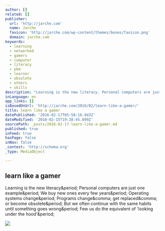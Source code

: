 ```yaml
---
author: []
related: []
publisher:
  url: 'http://jarche.com'
  name: Jarche
  favicon: 'http://jarche.com/wp-content/themes/bones/favicon.png'
  domain: jarche.com
keywords:
  - learning
  - networked
  - gamers
  - computer
  - literacy
  - pkm
  - learner
  - obsolete
  - others
  - skills
description: "Learning is the new literacy. Personal computers are just one example. We buy new ones every few years. Operating systems change. Programs change, get replaced, or become obsolete. But we often continue with the same habits until something goes wrong. Few us do the equivalent of 'looking under the hood'."
inLanguage: en
app_links: []
isBasedOnUrl: 'http://jarche.com/2016/02/learn-like-a-gamer/'
title: learn like a gamer
datePublished: '2016-02-17T05:58:16.943Z'
dateModified: '2016-02-15T19:38:45.899Z'
sourcePath: _posts/2016-02-17-learn-like-a-gamer.md
published: true
inFeed: true
hasPage: false
inNav: false
_context: 'http://schema.org'
_type: MediaObject

---
```

<article style=""><h1>learn like a gamer</h1><p>Learning is the new literacy&amp;period; Personal computers are just one example&amp;period; We buy new ones every few years&amp;period; Operating systems change&amp;period; Programs change&amp;comma; get replaced&amp;comma; or become obsolete&amp;period; But we often continue with the same habits until something goes wrong&amp;period; Few us do the equivalent of 'looking under the hood'&amp;period;</p><img src="http://jarche.com/personal-knowledge-mastery-in-40-days_500x326.png" /></article>